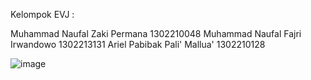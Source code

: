 Kelompok EVJ :

Muhammad Naufal Zaki Permana 1302210048
Muhammad Naufal Fajri Irwandowo 1302213131 
Ariel Pabibak Pali' Mallua' 1302210128 


![image](https://github.com/NaufalHanss1/Tugas7-KelompokEVJ/assets/127006200/946f468e-3958-4154-95dc-135467776777)
